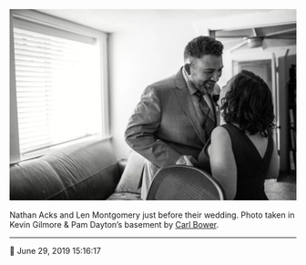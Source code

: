 ![Nathan Acks and Len Montgomery just before their wedding](assets/7a8586a78bdc701d449c2ef351660841.webp)

Nathan Acks and Len Montgomery just before their wedding. Photo taken in Kevin Gilmore & Pam Dayton’s basement by [Carl Bower](http://carlbowerphotos.com/).

- - - -

📅 June 29, 2019 15:16:17
